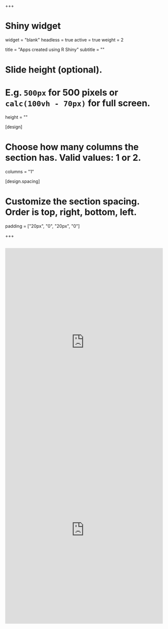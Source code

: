 +++
# Shiny widget
widget = "blank"
headless = true
active = true
weight = 2

title = "Apps created using R Shiny"
subtitle = ""

# Slide height (optional).
# E.g. `500px` for 500 pixels or `calc(100vh - 70px)` for full screen.
height = ""

[design]
  # Choose how many columns the section has. Valid values: 1 or 2.
  columns = "1"

[design.spacing]
  # Customize the section spacing. Order is top, right, bottom, left.
  padding = ["20px", "0", "20px", "0"]

+++

<br/>

<iframe height="600" width="100%" frameborder="yes" src="https://tomjenkins.shinyapps.io/particle_drift_app/"> </iframe>

<br/>

<iframe height="600" width="100%" frameborder="yes"
src="https://tomjenkins.shinyapps.io/cornwall_mpa_mapping_app/"></iframe>
